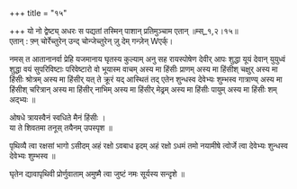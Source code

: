 +++
title = "१५"

+++
यो नो द्वेष्ट्य् अधरः स पद्यतां तस्मिन् पाशान् प्रतिमुञ्चाम एतान् ॥म्स्_१,२।१५॥  
एतान् : फ़्न् चोर्रेच्तुरेन् उन्द् चोन्जेच्तुरेन् ज़ु देम् गन्ज़ेन् Wएर्क्।  
    
नमस् त आतानानर्वा प्रेहि यजमानाय घृतस्य कुल्याम् अनु सह रायस्पोषेण देवीर् आपः शुद्धा यूयं देवान् युयुध्वं शुद्धा वयं सुपरिविष्टाः परिवेष्टारो वो भूयास्म वाचम् अस्य मा हिंसीः प्राणम् अस्य मा हिंसीश् चक्षुर् अस्य मा हिंसीः श्रोत्रम् अस्य मा हिंसीर् यत् ते क्रूरं यद् आस्थितं तद् एतेन शुन्धस्व देवेभ्यः शुम्भस्व गात्राण्य् अस्य मा हिंसीश् चरित्रान् अस्य मा हिंसीर् नाभिम् अस्य मा हिंसीर् मेढ्रम् अस्य मा हिंसीः पायुम् अस्य मा हिंसीः शम् अद्भ्यः ॥  
    
ओषधे त्रायस्वैनं स्वधिते मैनं हिंसीः ।  
या ते शिवतमा तनूस् तयैनम् उपस्पृश ॥  
    
पृथिव्यै त्वा रक्षसां भागो ऽसीदम् अहं रक्षो ऽवबाध इदम् अहं रक्षो ऽधमं तमो नयामीषे त्वोर्जे त्वा देवेभ्यः शुन्धस्व देवेभ्यः शुम्भस्व ॥  
    
घृतेन द्यावापृथिवी प्रोर्णुवाताम् अमुष्मै त्वा जुष्टं नमः सूर्यस्य सन्दृशे ॥  
    
